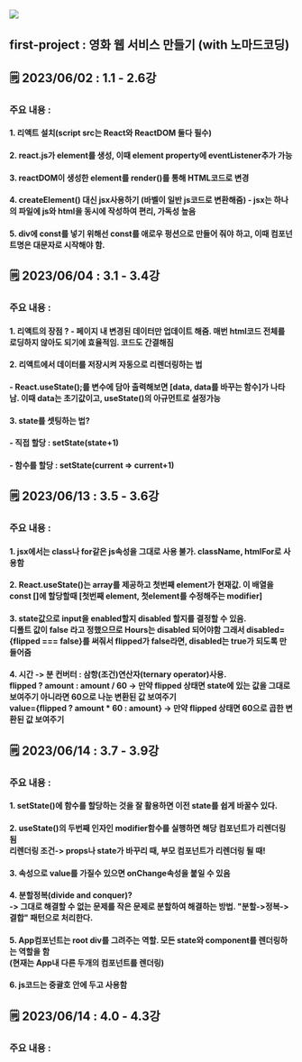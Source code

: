 # <img src="https://img.shields.io/badge/React-61DAFB?style=flat&logo=React&logoColor=white"/>
## first-project : 영화 웹 서비스 만들기 (with 노마드코딩)
## 🗒 2023/06/02 : 1.1 - 2.6강
### 주요 내용 :
#### 1. 리액트 설치(script src는 React와 ReactDOM 둘다 필수)
#### 2. react.js가 element를 생성, 이때 element property에 eventListener추가 가능
#### 3. reactDOM이 생성한 element를 render()를 통해 HTML코드로 변경
#### 4. createElement() 대신 jsx사용하기 (바벨이 일반 js코드로 변환해줌) - jsx는 하나의 파일에 js와 html을 동시에 작성하여 편리, 가독성 높음
#### 5. div에 const를 넣기 위해선 const를 애로우 펑션으로 만들어 줘야 하고, 이때 컴포넌트명은 대문자로 시작해야 함.

## 🗒 2023/06/04 : 3.1 - 3.4강
### 주요 내용 :
#### 1. 리액트의 장점 ? - 페이지 내 변경된 데이터만 업데이트 해줌. 매번 html코드 전체를 로딩하지 않아도 되기에 효율적임. 코드도 간결해짐
#### 2. 리액트에서 데이터를 저장시켜 자동으로 리렌더링하는 법
#### - React.useState();를 변수에 담아 출력해보면 [data, data를 바꾸는 함수]가 나타남. 이때 data는 초기값이고, useState()의 아규먼트로 설정가능
#### 3. state를 셋팅하는 법?
#### - 직접 할당 : setState(state+1)
#### - 함수를 할당 : setState(current => current+1)

## 🗒 2023/06/13 : 3.5 - 3.6강
### 주요 내용 :
#### 1. jsx에서는 class나 for같은 js속성을 그대로 사용 불가. className, htmlFor로 사용함
#### 2. React.useState()는 array를 제공하고 첫번째 element가 현재값. 이 배열을 const []에 할당할때 [첫번째 element, 첫element를 수정해주는 modifier]
#### 3. state값으로 input을 enabled할지 disabled 할지를 결정할 수 있음.<br>디폴트 값이 false 라고 정했으므로 Hours는 disabled 되어야함 그래서 disabled={flipped === false}를 써줘서 flipped가 false라면, disabled는 true가 되도록 만들어줌
#### 4. 시간 -> 분 컨버터 : 삼항(조건)연산자(ternary operator)사용. <br>flipped ? amount : amount / 60 -> 만약 flipped 상태면 state에 있는 값을 그대로 보여주기 아니라면 60으로 나눈 변환된 값 보여주기<br>value={flipped ? amount * 60 : amount} -> 만약 flipped 상태면 60으로 곱한 변환된 값 보여주기

## 🗒 2023/06/14 : 3.7 - 3.9강
### 주요 내용 :
#### 1. setState()에 함수를 할당하는 것을 잘 활용하면 이전 state를 쉽게 바꿀수 있다.
#### 2. useState()의 두번째 인자인 modifier함수를 실행하면 해당 컴포넌트가 리렌더링 됨<br> 리렌더링 조건-> props나 state가 바꾸리 때, 부모 컴포넌트가 리렌더링 될 때!
#### 3. 속성으로 value를 가질수 있으면 onChange속성을 붙일 수 있음
#### 4. 분할정복(divide and conquer)?<br> -> 그대로 해결할 수 없는 문제를 작은 문제로 분할하여 해결하는 방법. "분할->정복->결합" 패턴으로 처리한다.
#### 5. App컴포넌트는 root div를 그려주는 역할. 모든 state와 component를 렌더링하는 역할을 함 <Br>(현재는 App내 다른 두개의 컴포넌트를 렌더링)
#### 6. js코드는 중괄호 안에 두고 사용함

## 🗒 2023/06/14 : 4.0 - 4.3강
### 주요 내용 :